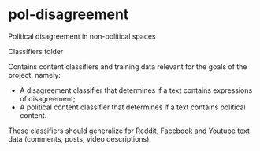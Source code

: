 # pol-disagreement
Political disagreement in non-political spaces


Classifiers folder

Contains content classifiers and training data relevant for the goals of the project, namely:

 - A disagreement classifier that determines if a text contains expressions of disagreement;
 - A political content classifier that determines if a text contains political content.

These classifiers should generalize for Reddit, Facebook and Youtube text data (comments, posts, video descriptions).

